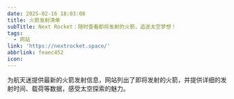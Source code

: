 ```yaml
---
date: 2025-02-16 18:03:08
title: 火箭发射清单
subTitle: Next Rocket：随时查看即将发射的火箭，追逐太空梦想！
tags:
  - 网站
link: 'https://nextrocket.space/'
abbrlink: feaec452
icon:
---
```


为航天迷提供最新的火箭发射信息，网站列出了即将发射的火箭，并提供详细的发射时间、载荷等数据，感受太空探索的魅力。